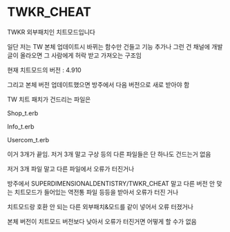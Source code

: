 # TWKR_CHEAT
TWKR 외부패치인 치트모드입니다

일단 저는 TW 본체 업데이트시 바뀌는 함수만 건들고 기능 추가나 그런 건 채널에 개발글이 올라오면 그 사람에게 허락 받고 가져오는 구조임

현재 치트모드의 버전 : 4.910

그리고 본체 버전 업데이트했으면 방주에서 다음 버전으로 새로 받아야 함

TW 치트 패치가 건드리는 파일은

Shop_t.erb

Info_t.erb

Usercom_t.erb

이거 3개가 끝임. 저거 3개 말고 구상 등의 다른 파일들은 단 하나도 건드는거 없음


저거 3개 파일 말고 다른 파일에서 오류가 터진거나


방주에서 SUPERDIMENSIONALDENTISTRY/TWKR_CHEAT 말고 다른 버전 안 맞는 치트모드가 들어있는 역전통 파일 등등을 받아서 오류가 터진 거나


치트모드랑 호환 안 되는 다른 외부패치&모드를 같이 넣어서 오류 터졌거나


본체 버전이 치트모드 버전보다 낮아서 오류가 터진거면 어떻게 할 수가 없음
